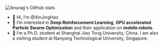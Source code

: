 ![Anurag's GitHub stats](https://github-readme-stats.vercel.app/api?username=XinJingHao&show_icons=true&theme=buefy)

- 👋 Hi, I’m @XinJingHao
- 👀 I’m interested in **Deep Reinforcement Learning**, **GPU accelerated Particle Swarm Optimization** and their application on **mobile robots**.
- 🌱 I’m a Ph.D. student at Shanghai Jiao Tong University, China. I am also a visiting student at Nanyang Technological University, Singapore.


<!---
XinJingHao/XinJingHao is a ✨ special ✨ repository because its `README.md` (this file) appears on your GitHub profile.
You can click the Preview link to take a look at your changes.
--->
